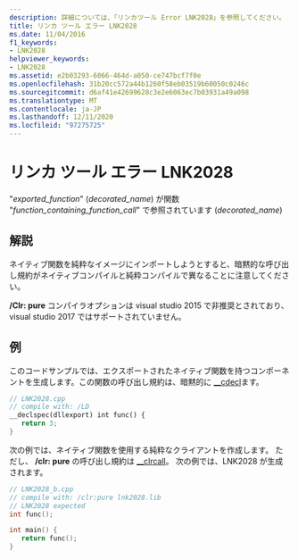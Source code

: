 ```yaml
---
description: 詳細については、「リンカツール Error LNK2028」を参照してください。
title: リンカ ツール エラー LNK2028
ms.date: 11/04/2016
f1_keywords:
- LNK2028
helpviewer_keywords:
- LNK2028
ms.assetid: e2b03293-6066-464d-a050-ce747bcf7f0e
ms.openlocfilehash: 31b20cc572a44b1260f58eb03519b60050c0246c
ms.sourcegitcommit: d6af41e42699628c3e2e6063ec7b03931a49a098
ms.translationtype: MT
ms.contentlocale: ja-JP
ms.lasthandoff: 12/11/2020
ms.locfileid: "97275725"
---
```

# <a name="linker-tools-error-lnk2028"></a>リンカ ツール エラー LNK2028

"*exported_function*" (*decorated_name*) が関数 "*function_containing_function_call*" で参照されています (*decorated_name*)

## <a name="remarks"></a>解説

ネイティブ関数を純粋なイメージにインポートしようとすると、暗黙的な呼び出し規約がネイティブコンパイルと純粋コンパイルで異なることに注意してください。

**/Clr: pure** コンパイラオプションは visual studio 2015 で非推奨とされており、visual studio 2017 ではサポートされていません。

## <a name="examples"></a>例

このコードサンプルでは、エクスポートされたネイティブ関数を持つコンポーネントを生成します。この関数の呼び出し規約は、暗黙的に [__cdecl](../../cpp/cdecl.md)ます。

```cpp
// LNK2028.cpp
// compile with: /LD
__declspec(dllexport) int func() {
   return 3;
}
```

次の例では、ネイティブ関数を使用する純粋なクライアントを作成します。 ただし、 **/clr: pure** の呼び出し規約は [__clrcall](../../cpp/clrcall.md)。 次の例では、LNK2028 が生成されます。

```cpp
// LNK2028_b.cpp
// compile with: /clr:pure lnk2028.lib
// LNK2028 expected
int func();

int main() {
   return func();
}
```
